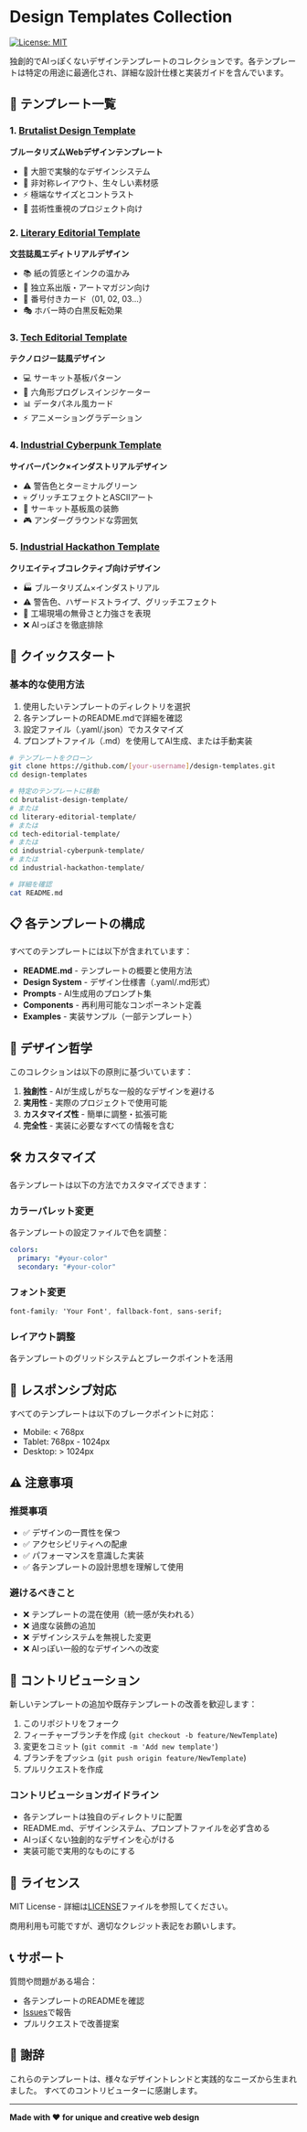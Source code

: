 # Design Templates Collection

[![License: MIT](https://img.shields.io/badge/License-MIT-yellow.svg)](https://opensource.org/licenses/MIT)

独創的でAIっぽくないデザインテンプレートのコレクションです。各テンプレートは特定の用途に最適化され、詳細な設計仕様と実装ガイドを含んでいます。

## 📁 テンプレート一覧

### 1. [Brutalist Design Template](./brutalist-design-template/)
**ブルータリズムWebデザインテンプレート**
- 🎨 大胆で実験的なデザインシステム
- 📐 非対称レイアウト、生々しい素材感
- ⚡ 極端なサイズとコントラスト
- 🎯 芸術性重視のプロジェクト向け

### 2. [Literary Editorial Template](./literary-editorial-template/)
**文芸誌風エディトリアルデザイン**
- 📚 紙の質感とインクの温かみ
- 📖 独立系出版・アートマガジン向け
- 🔢 番号付きカード（01, 02, 03...）
- 🎭 ホバー時の白黒反転効果

### 3. [Tech Editorial Template](./tech-editorial-template/)
**テクノロジー誌風デザイン**
- 💻 サーキット基板パターン
- 🔷 六角形プログレスインジケーター
- 📊 データパネル風カード
- ⚡ アニメーショングラデーション

### 4. [Industrial Cyberpunk Template](./industrial-cyberpunk-template/)
**サイバーパンク×インダストリアルデザイン**
- ⚠️ 警告色とターミナルグリーン
- 💀 グリッチエフェクトとASCIIアート
- 🔌 サーキット基板風の装飾
- 🎮 アンダーグラウンドな雰囲気

### 5. [Industrial Hackathon Template](./industrial-hackathon-template/)
**クリエイティブコレクティブ向けデザイン**
- 🏭 ブルータリズム×インダストリアル
- ⚠️ 警告色、ハザードストライプ、グリッチエフェクト
- 🔧 工場現場の無骨さと力強さを表現
- ❌ AIっぽさを徹底排除

## 🚀 クイックスタート

### 基本的な使用方法

1. 使用したいテンプレートのディレクトリを選択
2. 各テンプレートのREADME.mdで詳細を確認
3. 設定ファイル（.yaml/.json）でカスタマイズ
4. プロンプトファイル（.md）を使用してAI生成、または手動実装

```bash
# テンプレートをクローン
git clone https://github.com/[your-username]/design-templates.git
cd design-templates

# 特定のテンプレートに移動
cd brutalist-design-template/
# または
cd literary-editorial-template/
# または
cd tech-editorial-template/
# または
cd industrial-cyberpunk-template/
# または
cd industrial-hackathon-template/

# 詳細を確認
cat README.md
```

## 📋 各テンプレートの構成

すべてのテンプレートには以下が含まれています：

- **README.md** - テンプレートの概要と使用方法
- **Design System** - デザイン仕様書（.yaml/.md形式）
- **Prompts** - AI生成用のプロンプト集
- **Components** - 再利用可能なコンポーネント定義
- **Examples** - 実装サンプル（一部テンプレート）

## 🎨 デザイン哲学

このコレクションは以下の原則に基づいています：

1. **独創性** - AIが生成しがちな一般的なデザインを避ける
2. **実用性** - 実際のプロジェクトで使用可能
3. **カスタマイズ性** - 簡単に調整・拡張可能
4. **完全性** - 実装に必要なすべての情報を含む

## 🛠️ カスタマイズ

各テンプレートは以下の方法でカスタマイズできます：

### カラーパレット変更
各テンプレートの設定ファイルで色を調整：
```yaml
colors:
  primary: "#your-color"
  secondary: "#your-color"
```

### フォント変更
```css
font-family: 'Your Font', fallback-font, sans-serif;
```

### レイアウト調整
各テンプレートのグリッドシステムとブレークポイントを活用

## 📱 レスポンシブ対応

すべてのテンプレートは以下のブレークポイントに対応：
- Mobile: < 768px
- Tablet: 768px - 1024px
- Desktop: > 1024px

## ⚠️ 注意事項

### 推奨事項
- ✅ デザインの一貫性を保つ
- ✅ アクセシビリティへの配慮
- ✅ パフォーマンスを意識した実装
- ✅ 各テンプレートの設計思想を理解して使用

### 避けるべきこと
- ❌ テンプレートの混在使用（統一感が失われる）
- ❌ 過度な装飾の追加
- ❌ デザインシステムを無視した変更
- ❌ AIっぽい一般的なデザインへの改変

## 🤝 コントリビューション

新しいテンプレートの追加や既存テンプレートの改善を歓迎します：

1. このリポジトリをフォーク
2. フィーチャーブランチを作成 (`git checkout -b feature/NewTemplate`)
3. 変更をコミット (`git commit -m 'Add new template'`)
4. ブランチをプッシュ (`git push origin feature/NewTemplate`)
5. プルリクエストを作成

### コントリビューションガイドライン

- 各テンプレートは独自のディレクトリに配置
- README.md、デザインシステム、プロンプトファイルを必ず含める
- AIっぽくない独創的なデザインを心がける
- 実装可能で実用的なものにする

## 📄 ライセンス

MIT License - 詳細は[LICENSE](./LICENSE)ファイルを参照してください。

商用利用も可能ですが、適切なクレジット表記をお願いします。

## 📞 サポート

質問や問題がある場合：
- 各テンプレートのREADMEを確認
- [Issues](https://github.com/[your-username]/design-templates/issues)で報告
- プルリクエストで改善提案

## 🌟 謝辞

これらのテンプレートは、様々なデザイントレンドと実践的なニーズから生まれました。
すべてのコントリビューターに感謝します。

---

**Made with ❤️ for unique and creative web design**
